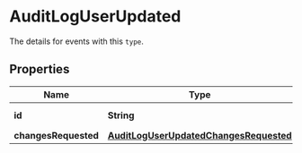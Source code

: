 

# AuditLogUserUpdated

The details for events with this `type`.

## Properties

| Name | Type | Description | Notes |
|------------ | ------------- | ------------- | -------------|
|**id** | **String** | The project ID. |  [optional] |
|**changesRequested** | [**AuditLogUserUpdatedChangesRequested**](AuditLogUserUpdatedChangesRequested.md) |  |  [optional] |



